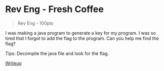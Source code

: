 # Rev Eng - Fresh Coffee

> Rev Eng - 100pts

I was making a java program to generate a key for my program. I was so tired that I forgot to add the flag to the program. Can you help me find the flag?

Tips:
Decompile the java file and look for the flag.

[Writeup](./writeup.md)
